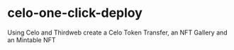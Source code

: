 # celo-one-click-deploy
Using Celo and Thirdweb create a Celo Token Transfer, an NFT Gallery and an Mintable NFT
